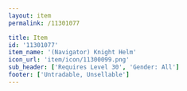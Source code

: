 ```yaml
---
layout: item
permalink: /11301077

title: Item
id: '11301077'
item_name: '(Navigator) Knight Helm'
icon_url: 'item/icon/11300099.png'
sub_header: ['Requires Level 30', 'Gender: All']
footer: ['Untradable, Unsellable']
---
```

